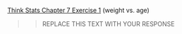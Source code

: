 [Think Stats Chapter 7 Exercise 1](http://greenteapress.com/thinkstats2/html/thinkstats2008.html#toc70) (weight vs. age)

>> REPLACE THIS TEXT WITH YOUR RESPONSE
